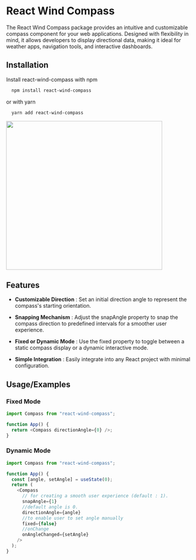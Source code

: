 # React Wind Compass

The React Wind Compass package provides an intuitive and customizable compass component for your web applications. Designed with flexibility in mind, it allows developers to display directional data, making it ideal for weather apps, navigation tools, and interactive dashboards.

## Installation

Install react-wind-compass with npm

```bash
  npm install react-wind-compass
```

or with yarn

```bash
  yarn add react-wind-compass
```

<img src="https://github.com/user-attachments/assets/83c647bd-2b5a-4cef-8e12-c2039b62b43c" width="420" height="400" />

## Features

- **Customizable Direction** : Set an initial direction angle to represent the compass's starting orientation.

- **Snapping Mechanism** : Adjust the snapAngle property to snap the compass direction to predefined intervals for a smoother user experience.

- **Fixed or Dynamic Mode** : Use the fixed property to toggle between a static compass display or a dynamic interactive mode.

- **Simple Integration** : Easily integrate into any React project with minimal configuration.

## Usage/Examples

### Fixed Mode

```javascript
import Compass from "react-wind-compass";

function App() {
  return <Compass directionAngle={0} />;
}
```

### Dynamic Mode

```javascript
import Compass from "react-wind-compass";

function App() {
  const [angle, setAngle] = useState(0);
  return (
    <Compass
      // for creating a smooth user experience (default : 1).
      snapAngle={1}
      //default angle is 0.
      directionAngle={angle}
      //to enable user to set angle manually
      fixed={false}
      //onChange
      onAngleChanged={setAngle}
    />
  );
}
```
